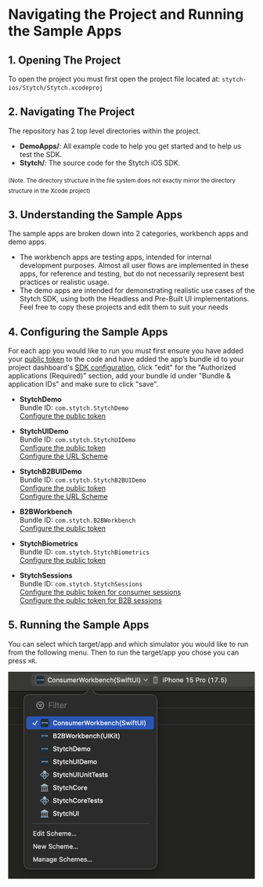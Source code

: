 # Navigating the Project and Running the Sample Apps

## 1. Opening The Project
To open the project you must first open the project file located at: `stytch-ios/Stytch/Stytch.xcodeproj`

## 2. Navigating The Project
The repository has 2 top level directories within the project. 
* **DemoApps/**: All example code to help you get started and to help us test the SDK.
* **Stytch/**: The source code for the Stytch iOS SDK.

<sub>(Note. The directory structure in the file system does not exactly mirror the directory structure in the Xcode project)</sub>

## 3. Understanding the Sample Apps
The sample apps are broken down into 2 categories, workbench apps and demo apps.
* The workbench apps are testing apps, intended for internal development purposes. Almost all user flows are implemented in these apps, for reference and testing, but do not necessarily represent best practices or realistic usage.
* The demo apps are intended for demonstrating realistic use cases of the Stytch SDK, using both the Headless and Pre-Built UI implementations. Feel free to copy these projects and edit them to suit your needs

## 4. Configuring the Sample Apps
For each app you would like to run you must first ensure you have added your [public token](https://stytch.com/dashboard) to the code and have added the app’s bundle id to your project dashboard's [SDK configuration](https://stytch.com/dashboard/sdk-configuration), click "edit" for the "Authorized applications (Required)" section, add your bundle id under "Bundle & application IDs" and make sure to click "save".

* **StytchDemo**    
Bundle ID: `com.stytch.StytchDemo`  
[Configure the public token](../Stytch/DemoApps/StytchDemo/ContentView.swift#L26)    

* **StytchUIDemo**  
Bundle ID: `com.stytch.StytchUIDemo`  
[Configure the public token](../Stytch/DemoApps/StytchUIDemo/ContentView.swift#L112)  
[Configure the URL Scheme](../Stytch/DemoApps/StytchUIDemo/Info.plist#L14)  

* **StytchB2BUIDemo**  
Bundle ID: `com.stytch.StytchB2BUIDemo`  
[Configure the public token](../Stytch/DemoApps/StytchB2BUIDemo/ContentView.swift#L51)  
[Configure the URL Scheme](../Stytch/DemoApps/StytchB2BUIDemo/Info.plist#L12)  

* **B2BWorkbench**  
Bundle ID: `com.stytch.B2BWorkbench`  
[Configure the public token](../Stytch/DemoApps/B2BWorkbench/ViewControllers/RootViewController.swift#L43)

* **StytchBiometrics**  
Bundle ID: `com.stytch.StytchBiometrics`  
[Configure the public token](../Stytch/DemoApps/StytchBiometrics/ViewController.swift#L19)  

* **StytchSessions**  
Bundle ID: `com.stytch.StytchSessions`  
[Configure the public token for consumer sessions](../Stytch/DemoApps/StytchSessions/StytchConsumerSessionsViewController.swift#L33)  
[Configure the public token for B2B sessions](../Stytch/DemoApps/StytchSessions/StytchB2BSessionsViewController.swift#L35)    

## 5. Running the Sample Apps

You can select which target/app and which simulator you would like to run from the following menu. Then to run the target/app you chose you can press `⌘R`.

![Stytch Targets](assets/target_options.png)
